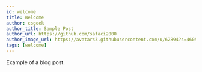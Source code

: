 ```yaml
---
id: welcome
title: Welcome
author: csgeek
author_title: Sample Post
author_url: https://github.com/safaci2000
author_image_url: https://avatars3.githubusercontent.com/u/62894?s=460&v=4
tags: [welcome]
---
```


Example of a blog post.
